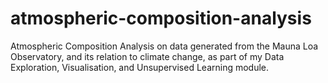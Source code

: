 # atmospheric-composition-analysis
Atmospheric Composition Analysis on data generated from the Mauna Loa Observatory, and its relation to climate change, as part of my Data Exploration, Visualisation, and Unsupervised Learning module.
